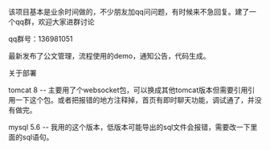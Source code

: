 该项目基本是业余时间做的，不少朋友加qq问问题，有时候来不急回复。建了一个qq群，欢迎大家进群讨论

qq群号：136981051

最新发布了公文管理，流程使用的demo，通知公告，代码生成。


关于部署

tomcat 8 -- 主要用了个websocket包，可以换成其他tomcat版本但需要引用引用一下这个包。或者把报错的地方注释掉，首页有即时聊天功能，调试通了，并没有做完。

mysql 5.6 -- 我用的这个版本，低版本可能导出的sql文件会报错，需要改一下里面的sql语句。





